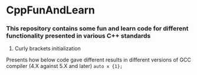 # CppFunAndLearn

### This repository contains some fun and learn code for different functionality presented in various C++ standards

  

1. Curly brackets initialization

Presents how below code gave different results in different versions of GCC compiler (4.X against 5.X and later)
`auto x {1};`